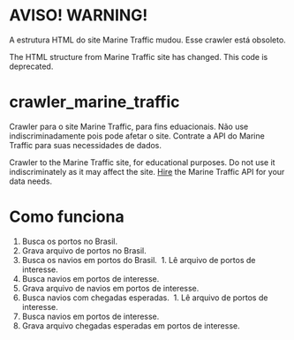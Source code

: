 
# AVISO! WARNING!
A estrutura HTML do site Marine Traffic mudou. Esse crawler está obsoleto.
  
The HTML structure from Marine Traffic site has changed. This code is deprecated.


# crawler_marine_traffic
Crawler para o site Marine Traffic, para fins eduacionais. Não use indiscriminadamente pois pode afetar o site. Contrate a API do Marine Traffic para suas necessidades de dados.

Crawler to the Marine Traffic site, for educational purposes. Do not use it indiscriminately as it may affect the site. [Hire](http://www.marinetraffic.com/en/solutions) the Marine Traffic API for your data needs.

# Como funciona

1. Busca os portos no Brasil.
  1. Grava arquivo de portos no Brasil.
2. Busca os navios em portos do Brasil.
  1. Lê arquivo de portos de interesse.
  2. Busca navios em portos de interesse.
  3. Grava arquivo de navios em portos de interesse.
3. Busca navios com chegadas esperadas.
  1. Lê arquivo de portos de interesse.
  2. Busca navios em portos de interesse.
  3. Grava arquivo chegadas esperadas em portos de interesse.

